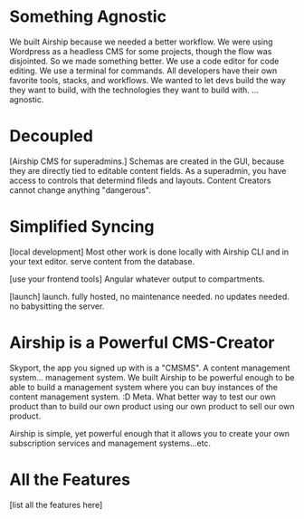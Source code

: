 # Something Agnostic
We built Airship because we needed a better workflow. We were using Wordpress as a headless CMS for some projects, though the flow was disjointed. So we made something better. We use a code editor for code editing. We use a terminal for commands. All developers have their own favorite tools, stacks, and workflows. We wanted to let devs build the way they want to build, with the technologies they want to build with. ... agnostic.

# Decoupled <Something>
[Airship CMS for superadmins.]
Schemas are created in the GUI, because they are directly tied to editable content fields. As a superadmin, you have access to controls that determind fileds and layouts. Content Creators cannot change anything "dangerous".

# Simplified Syncing
[local development]
Most other work is done locally with Airship CLI and in your text editor. serve content from the database.

[use your frontend tools]
Angular whatever output to compartments.

[launch]
launch. fully hosted, no maintenance needed. no updates needed. no babysitting the server.

# Airship is a Powerful CMS-Creator
Skyport, the app you signed up with is a "CMSMS". A content management system... management system. We built Airship to be powerful enough to be able to build a management system where you can buy instances of the content management system. :D Meta. What better way to test our own product than to build our own product using our own product to sell our own product.

Airship is simple, yet powerful enough that it allows you to create your own subscription services and management systems...etc.

# All the Features
[list all the features here]
